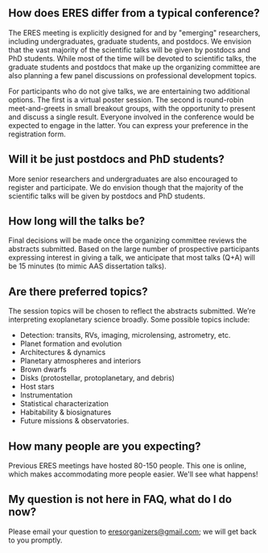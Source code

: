 ## How does ERES differ from a typical conference?

The ERES meeting is explicitly designed for and by "emerging" researchers,
including undergraduates, graduate students, and postdocs. We envision that the
vast majority of the scientific talks will be given by postdocs and PhD
students. While most of the time will be devoted to scientific talks, the
graduate students and postdocs that make up the organizing committee are also
planning a few panel discussions on professional development topics.  

For participants who do not give talks, we are entertaining two additional
options.  The first is a virtual poster session.  The second is round-robin
meet-and-greets in small breakout groups, with the opportunity to present and
discuss a single result.  Everyone involved in the conference would be expected
to engage in the latter.  You can express your preference in the registration
form.

## Will it be just postdocs and PhD students?
More senior researchers and undergraduates are also encouraged to register and
participate.  We do envision though that the majority of the scientific talks
will be given by postdocs and PhD students.  

## How long will the talks be?
Final decisions will be made once the organizing committee reviews the
abstracts submitted. Based on the large number of prospective participants
expressing interest in giving a talk, we anticipate that most talks (Q+A) will
be 15 minutes (to mimic AAS dissertation talks).

## Are there preferred topics?
The session topics will be chosen to reflect the abstracts submitted. We’re
interpreting exoplanetary science broadly.  Some possible topics include:
* Detection: transits, RVs, imaging, microlensing, astrometry, etc.
* Planet formation and evolution
* Architectures & dynamics
* Planetary atmospheres and interiors
* Brown dwarfs
* Disks (protostellar, protoplanetary, and debris)
* Host stars
* Instrumentation
* Statistical characterization
* Habitability & biosignatures
* Future missions & observatories.

## How many people are you expecting?
Previous ERES meetings have hosted 80-150 people.  This one is online, which
makes accommodating more people easier.  We'll see what happens!

## My question is not here in FAQ, what do I do now?
Please email your question to eresorganizers@gmail.com; we will get back to you
promptly.
